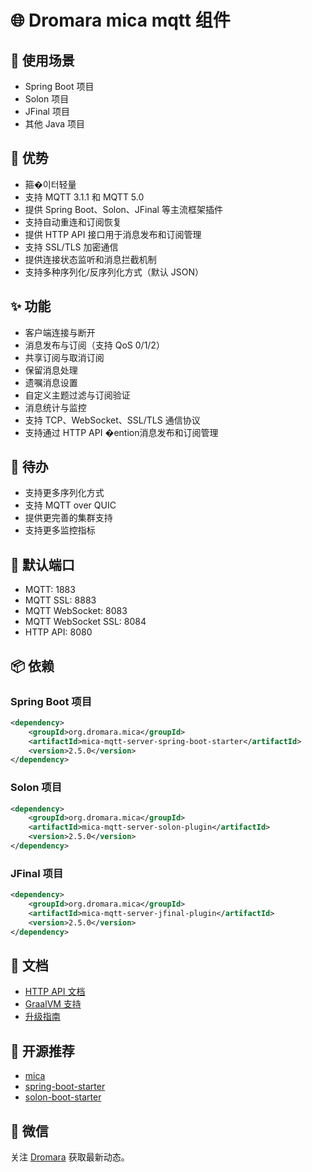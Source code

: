 

# 🌐 Dromara mica mqtt 组件

## 🍱 使用场景
- Spring Boot 项目
- Solon 项目
- JFinal 项目
- 其他 Java 项目

## 🚀 优势
- 箍�이터轻量
- 支持 MQTT 3.1.1 和 MQTT 5.0
- 提供 Spring Boot、Solon、JFinal 等主流框架插件
- 支持自动重连和订阅恢复
- 提供 HTTP API 接口用于消息发布和订阅管理
- 支持 SSL/TLS 加密通信
- 提供连接状态监听和消息拦截机制
- 支持多种序列化/反序列化方式（默认 JSON）

## ✨ 功能
- 客户端连接与断开
- 消息发布与订阅（支持 QoS 0/1/2）
- 共享订阅与取消订阅
- 保留消息处理
- 遗嘱消息设置
- 自定义主题过滤与订阅验证
- 消息统计与监控
- 支持 TCP、WebSocket、SSL/TLS 通信协议
- 支持通过 HTTP API �ention消息发布和订阅管理

## 🌱 待办
- 支持更多序列化方式
- 支持 MQTT over QUIC
- 提供更完善的集群支持
- 支持更多监控指标

## 🚨 默认端口
- MQTT: 1883
- MQTT SSL: 8883
- MQTT WebSocket: 8083
- MQTT WebSocket SSL: 8084
- HTTP API: 8080

## 📦 依赖

### Spring Boot 项目
```xml
<dependency>
	<groupId>org.dromara.mica</groupId>
	<artifactId>mica-mqtt-server-spring-boot-starter</artifactId>
	<version>2.5.0</version>
</dependency>
```

### Solon 项目
```xml
<dependency>
	<groupId>org.dromara.mica</groupId>
	<artifactId>mica-mqtt-server-solon-plugin</artifactId>
	<version>2.5.0</version>
</dependency>
```

### JFinal 项目
```xml
<dependency>
	<groupId>org.dromara.mica</groupId>
	<artifactId>mica-mqtt-server-jfinal-plugin</artifactId>
	<version>2.5.0</version>
</dependency>
```

## 📝 文档
- [HTTP API 文档](docs/http-api.md)
- [GraalVM 支持](docs/graalvm.md)
- [升级指南](docs/update.md)

## 🍻 开源推荐
- [mica](https://gitee.com/dromara/mica)
- [spring-boot-starter](https://gitee.com/dromara/mica-spring-boot-starter)
- [solon-boot-starter](https://gitee.com/dromara/mica-solon-boot-starter)

## 📱 微信
关注 [Dromara](https://gitee.com/dromara) 获取最新动态。